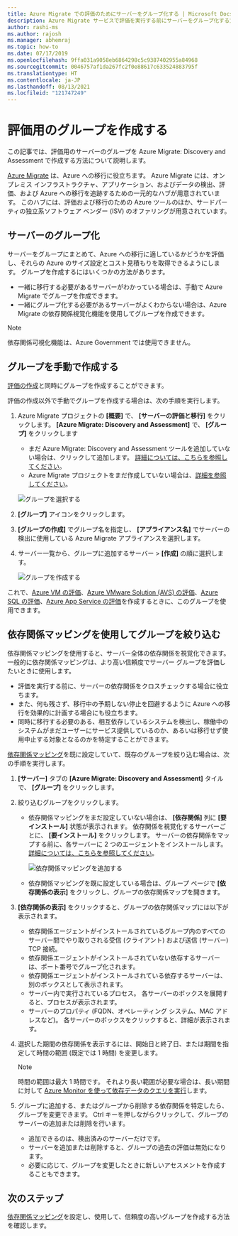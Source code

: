 ```yaml
---
title: Azure Migrate での評価のためにサーバーをグループ化する | Microsoft Docs
description: Azure Migrate サービスで評価を実行する前にサーバーをグループ化する方法について説明します。
author: rashi-ms
ms.author: rajosh
ms.manager: abhemraj
ms.topic: how-to
ms.date: 07/17/2019
ms.openlocfilehash: 9ffa031a9058eb6864298c5c9387402955a84968
ms.sourcegitcommit: 0046757af1da267fc2f0e88617c633524883795f
ms.translationtype: HT
ms.contentlocale: ja-JP
ms.lasthandoff: 08/13/2021
ms.locfileid: "121747249"
---
```

# <a name="create-a-group-for-assessment"></a>評価用のグループを作成する

この記事では、評価用のサーバーのグループを Azure Migrate: Discovery and Assessment で作成する方法について説明します。

[Azure Migrate](migrate-services-overview.md) は、Azure への移行に役立ちます。 Azure Migrate には、オンプレミス インフラストラクチャ、アプリケーション、およびデータの検出、評価、および Azure への移行を追跡するための一元的なハブが用意されています。 このハブには、評価および移行のための Azure ツールのほか、サードパーティの独立系ソフトウェア ベンダー (ISV) のオファリングが用意されています。

## <a name="grouping-servers"></a>サーバーのグループ化

サーバーをグループにまとめて、Azure への移行に適しているかどうかを評価し、それらの Azure のサイズ設定とコスト見積もりを取得できるようにします。 グループを作成するにはいくつかの方法があります。

- 一緒に移行する必要があるサーバーがわかっている場合は、手動で Azure Migrate でグループを作成できます。
- 一緒にグループ化する必要があるサーバーがよくわからない場合は、Azure Migrate の依存関係視覚化機能を使用してグループを作成できます。 

> [!NOTE]
> 依存関係可視化機能は、Azure Government では使用できません。

## <a name="create-a-group-manually"></a>グループを手動で作成する

[評価の作成](how-to-create-assessment.md)と同時にグループを作成することができます。

評価の作成以外で手動でグループを作成する場合は、次の手順を実行します。

1. Azure Migrate プロジェクトの **[概要]** で、 **[サーバーの評価と移行]** をクリックします。 **[Azure Migrate: Discovery and Assessment]** で、 **[グループ]** をクリックします
    - まだ Azure Migrate: Discovery and Assessment ツールを追加していない場合は、クリックして追加します。 [詳細については、こちらを参照してください](how-to-assess.md)。
    - Azure Migrate プロジェクトをまだ作成していない場合は、[詳細を参照してください](./create-manage-projects.md)。

    ![グループを選択する](./media/how-to-create-a-group/select-groups.png)

2. **[グループ]** アイコンをクリックします。
3. **[グループの作成]** でグループ名を指定し、 **[アプライアンス名]** でサーバーの検出に使用している Azure Migrate アプライアンスを選択します。
4. サーバー一覧から、グループに追加するサーバー > **[作成]** の順に選択します。

    ![グループを作成する](./media/how-to-create-a-group/create-group.png)

これで、[Azure VM の評価](how-to-create-assessment.md)、[Azure VMware Solution (AVS) の評価](how-to-create-azure-vmware-solution-assessment.md)、[Azure SQL の評価](how-to-create-azure-sql-assessment.md)、[Azure App Service の評価](how-to-create-azure-app-service-assessment.md)を作成するときに、このグループを使用できます。

## <a name="refine-a-group-with-dependency-mapping"></a>依存関係マッピングを使用してグループを絞り込む

依存関係マッピングを使用すると、サーバー全体の依存関係を視覚化できます。 一般的に依存関係マッピングは、より高い信頼度でサーバー グループを評価したいときに使用します。

- 評価を実行する前に、サーバーの依存関係をクロスチェックする場合に役立ちます。
- また、何も残さず、移行中の予期しない停止を回避するように Azure への移行を効果的に計画する場合にも役立ちます。
- 同時に移行する必要のある、相互依存しているシステムを検出し、稼働中のシステムがまだユーザーにサービス提供しているのか、あるいは移行せず使用中止する対象となるのかを特定することができます。

[依存関係マッピング](how-to-create-group-machine-dependencies.md)を既に設定していて、既存のグループを絞り込む場合は、次の手順を実行します。

1. **[サーバー]** タブの **[Azure Migrate: Discovery and Assessment]** タイルで、 **[グループ]** をクリックします。
2. 絞り込むグループをクリックします。
    - 依存関係マッピングをまだ設定していない場合は、 **[依存関係]** 列に **[要インストール]** 状態が表示されます。 依存関係を視覚化するサーバーごとに、 **[要インストール]** をクリックします。 サーバーの依存関係をマップする前に、各サーバーに 2 つのエージェントをインストールします。 [詳細については、こちらを参照してください](how-to-create-group-machine-dependencies.md)。

        ![依存関係マッピングを追加する](./media/how-to-create-a-group/add-dependency-mapping.png)

    - 依存関係マッピングを既に設定している場合は、グループ ページで **[依存関係の表示]** をクリックし、グループの依存関係マップを開きます。

3. **[依存関係の表示]** をクリックすると、グループの依存関係マップには以下が表示されます。

    - 依存関係エージェントがインストールされているグループ内のすべてのサーバー間でやり取りされる受信 (クライアント) および送信 (サーバー) TCP 接続。
    - 依存関係エージェントがインストールされていない依存するサーバーは、ポート番号でグループ化されます。
    - 依存関係エージェントがインストールされている依存するサーバーは、別のボックスとして表示されます。
    - サーバー内で実行されているプロセス。 各サーバーのボックスを展開すると、プロセスが表示されます。
    - サーバーのプロパティ (FQDN、オペレーティング システム、MAC アドレスなど)。 各サーバーのボックスをクリックすると、詳細が表示されます。

4. 選択した期間の依存関係を表示するには、開始日と終了日、または期間を指定して時間の範囲 (既定では 1 時間) を変更します。

    > [!NOTE]
    > 時間の範囲は最大 1 時間です。 それより長い範囲が必要な場合は、長い期間に対して [Azure Monitor を使って依存データのクエリを実行](how-to-create-group-machine-dependencies.md)します。

5. グループに追加する、またはグループから削除する依存関係を特定したら、グループを変更できます。 Ctrl キーを押しながらクリックして、グループのサーバーの追加または削除を行います。

    - 追加できるのは、検出済みのサーバーだけです。
    - サーバーを追加または削除すると、グループの過去の評価は無効になります。
    - 必要に応じて、グループを変更したときに新しいアセスメントを作成することもできます。

## <a name="next-steps"></a>次のステップ

[依存関係マッピング](how-to-create-group-machine-dependencies.md)を設定し、使用して、信頼度の高いグループを作成する方法を確認します。